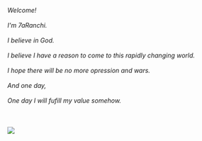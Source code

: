*_Welcome!_*  <br><br>
*_I'm 7aRanchi._* <br><br>
*_I believe in God._* <br><br>
*_I believe I have a reason to come to this rapidly changing world._* <br><br>
*_I hope there will be no more opression and wars._* <br><br>
*_And one day,_* <br><br>
*_One day I will fufill my value somehow._* <br><br><br><br>
 ![](https://komarev.com/ghpvc/?username=7aRanchi&color=lightgrey&style=flat-square) 


